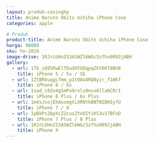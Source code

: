 ```yaml
---
layout: produk-casinghp
title: Anime Naruto Obito Uchiha iPhone Case
categories: apple

# Produk
product-title: Anime Naruto Obito Uchiha iPhone Case
harga: 90000
sku: hn-2018
image-drive: 1RJrLUHo253ASWZl6WGc5zfhx0092jABH
gallery:
  - url: 1Tb_vQ95RwElTDudVFXDqpqZXY6KT8BhB
    title: iPhone 5 / 5s / SE
  - url: 1ZtBRbuqgLfmm_p1t0AU4RQ8yir_f1Wkf
    title: iPhone 6 / 6s
  - url: 1sad_c8Zo4gSmPo9rxlz0nvx0lla6CRrI
    title: iPhone 6 Plus / 6s Plus
  - url: 1m4sJsojEhAosmgtLXRNtkBNTNIBH1y7U
    title: iPhone 7 / 8
  - url: 1pBkPs2bpXcZ2cusZYnOIYiK53u17BFoD
    title: iPhone 7 Plus / 8 Plus
  - url: 1RJrLUHo253ASWZl6WGc5zfhx0092jABH
    title: iPhone X
---
```

